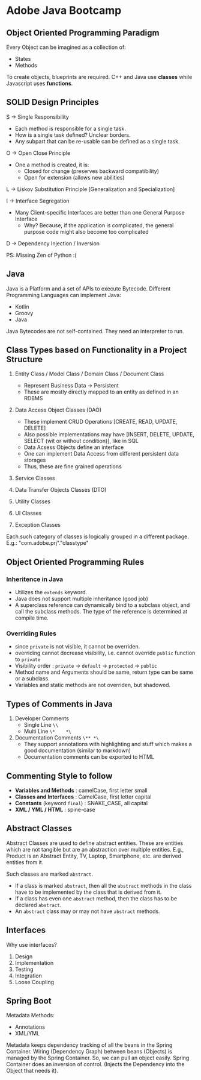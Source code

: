 # Adobe Java Bootcamp

## Object Oriented Programming Paradigm

Every Object can be imagined as a collection of:
* States
* Methods

To create objects, blueprints are required.
C++ and Java use **classes** while Javascript uses **functions**.


## SOLID Design Principles

S -> Single Responsibility
* Each method is responsible for a single task.
* How is a single task defined? Unclear borders.
* Any subpart that can be re-usable can be defined as a single task.

O -> Open Close Principle
* One a method is created, it is:
	* Closed for change (preserves backward compatibility)
	* Open for extension (allows new abilities)

L -> Liskov Substitution Principle \[Generalization and Specialization\]

I -> Interface Segregation
* Many Client-specific Interfaces are better than one General Purpose Interface
	* Why? Because, if the application is complicated, the general purpose code might also become too complicated

D -> Dependency Injection / Inversion

PS: Missing Zen of Python :(


## Java

Java is a Platform and a set of APIs to execute Bytecode.
Different Programming Languages can implement Java:
* Kotlin
* Groovy
* Java

Java Bytecodes are not self-contained. They need an interpreter to run.


## Class Types based on Functionality in a Project Structure

1. Entity Class / Model Class / Domain Class / Document Class
	* Represent Business Data -> Persistent
	* These are mostly directly mapped to an entity as defined in an RDBMS

2. Data Access Object Classes (DAO)
	* These implement CRUD Operations \[CREATE, READ, UPDATE, DELETE\]
	* Also possible implementations may have \[INSERT, DELETE, UPDATE, SELECT (wit or without condition)\], like in SQL
	* Data Acsess Objects define an interface
	* One can implement Data Access from different persistent data storages
	* Thus, these are fine grained operations

3. Service Classes

4. Data Transfer Objects Classes (DTO)

5. Utility  Classes

6. UI Classes

7. Exception Classes

Each such category of classes is logically grouped in a different package.
E.g.: "com.adobe.prj"."classtype"


## Object Oriented Programming Rules

### Inheritence in Java

* Utilizes the ```extends``` keyword.
* Java does not support multiple inheritance (good job)
* A superclass reference can dynamically bind to a subclass object, and call the subclass methods. The type of the reference is determined at compile time.

### Overriding Rules

* since ```private``` is not visible, it cannot be overriden.
* overriding cannot decrease visibility, i.e. cannot override ```public``` function to ```private```
* Visibility order : ```private``` -> ```default``` -> ```protected``` -> ```public```
* Method name and Arguments should be same, return type can be same or a subclass.
* Variables and static methods are not overriden, but shadowed.


## Types of Comments in Java

1. Developer Comments
	* Single Line ```\\```
	* Multi Line ```\*    *\```
2. Documentation Comments  ```\** *\```
	* They support annotations with highlighting and stuff which makes a good documentation (similar to markdown)
	* Documentation comments can be exported to HTML


## Commenting Style to follow

* **Variables and Methods** : camelCase, first letter small
* **Classes and Interfaces** : CamelCase, first letter capital
* **Constants** (keyword ```final```) : SNAKE_CASE, all capital
* **XML / YML / HTML** : spine-case


## Abstract Classes

Abstract Classes are used to define abstract entities. 
These are entities which are not tangible but are an abstraction over multiple entities.
E.g., Product is an Abstract Entity, TV, Laptop, Smartphone, etc. are derived entities from it.

Such classes are marked ```abstract```.
* If a class is marked ```abstract```, then all the ```abstract``` methods in the class have to be implemented by the class that is derived from it.
* If a class has even one ```abstract``` method, then the class has to be declared ```abstract```.
* An ```abstract``` class may or may not have ```abstract``` methods.


## Interfaces

Why use interfaces?
1. Design
2. Implementation
3. Testing
4. Integration
5. Loose Coupling


## Spring Boot 

Metadata Methods:
* Annotations
* XML/YML

Metadata keeps dependency tracking of all the beans in the Spring Container.
Wiring (Dependency Graph) between beans (Objects) is managed by the Spring Container.
So, we can pull an object easily.
Spring Container does an inversion of control. (Injects the Dependency into the Object that needs it).